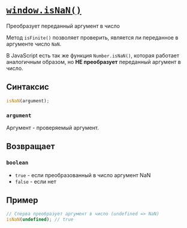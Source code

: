 # [`window.isNaN()`](../index.md)

Преобразует переданный аргумент в число

Метод `isFinite()` позволяет проверить, является ли переданное в аргументе число `NaN`.

В JavaScript есть так же функция `Number.isNaN()`, которая работает аналогичным образом, но **НЕ преобразует** переданный аргумент в число.

## Синтаксис

```js
isNaN(argument);
```

### `argument`

Аргумент - проверяемый аргумент.

## Возвращает

### `boolean`

- `true` - если преобразованный в число аргумент NaN
- `false` - если нет

## Пример

```js
// Сперва преобразует аргумент в число (undefined => NaN)
isNaN(undefined); // true
```
